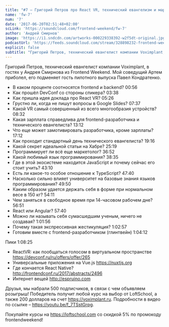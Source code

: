 ```yaml
---
title: "#7 – Григорий Петров про React VR, технический евангелизм и маркетинг"
name: 'fw-7'
num: '7'
date: '2017-06-20T02:51:48+02:00'
scLink: 'https://soundcloud.com/frontend-weekend/fw-7'
author: 'Андрей Смирнов'
image: 'https://i1.sndcdn.com/artworks-000229338392-w2f5dt-original.jpg'
podcastUrl: 'https://feeds.soundcloud.com/stream/328898232-frontend-weekend-fw-7.m4a'
explicit: false
subtitle: "Григорий Петров, технический евангелист компании Voximplant, в гостях у Андрея Смирнова из Frontend Weekend. Мой соведущий Артем приболел, его подменяет гость пилотного выпуска Павел Кондратенко."
---
```

Григорий Петров, технический евангелист компании Voximplant, в гостях у Андрея Смирнова из Frontend Weekend. Мой соведущий Артем приболел, его подменяет гость пилотного выпуска Павел Кондратенко.

- В каком проценте соотносятся frontend и backend? <timecode>00:56</timecode>
- Как прошёл DevConf со стороны спикера? <timecode>03:38</timecode>
- Как пришла идея доклада про React VR? <timecode>05:26</timecode>
- Грустно ли, когда не пишут вопросы в Google Slides? <timecode>07:37</timecode>
- Какой VR самый совершенный из всего многообразия устройств? <timecode>08:32</timecode>
- Какая зарплата справедлива для frontend-разработчика и технического евангелиста? <timecode>13:12</timecode>
- Что еще может замотивировать разработчика, кроме зарплаты? <timecode>17:12</timecode>
- Как проходит стандартный день технического евангелиста? <timecode>19:16</timecode>
- Какой секрет идеальной статьи на Хабре? <timecode>25:19</timecode>
- Программирует ли всё еще маркетолог? <timecode>36:52</timecode>
- Какой любимый язык программирования? <timecode>38:35</timecode>
- Где в этой экосистеме находится JavaScript и почему сейчас его стоит учить? <timecode>43:10</timecode>
- Есть ли какое-то особое отношение к TypeScript? <timecode>47:40</timecode>
- Насколько сильно влияет университет на базовые знания языков программирования? <timecode>49:50</timecode>
- Каким образом удается держать себя в форме при нормальном весе в 150 кг? <timecode>54:11</timecode>
- Чем заняться в свободное время при 14-часовом рабочем дне? <timecode>56:51</timecode>
- React или Angular? <timecode>57:40</timecode>
- Можно ли называть себя сумасшедшим ученым, ничего не создавая? <timecode>1:01:56</timecode>
- Почему такая экспрессивная жестикуляция? <timecode>1:02:57</timecode>
- Готовим вместе с frontend-разработчиком (глинтвейн) <timecode>1:04:12</timecode>

Пики <timecode>1:08:25</timecode>
- ReactVR: как пообщаться голосом в виртуальном пространстве https://devconf.ru/ru/offers/offer/265
- Универсальные приложения на Vue.js https://nuxtjs.org
- Где кончается React Native? http://frontendconf.ru/2017/abstracts/2496
- Интернет вещей http://espruino.com

Друзья, мы набрали 500 подписчиков, в связи с чем объявляем розыгрыш! Победитель получит любой курс на выбор от LoftSchool, а также 200 долларов на счет https://voximplant.ru. Подробности в видео по ссылке – https://youtu.be/f_7TSstGrpg. 

Покупайте курсы на https://loftschool.com со скидкой 5% по промокоду frontendweekend!